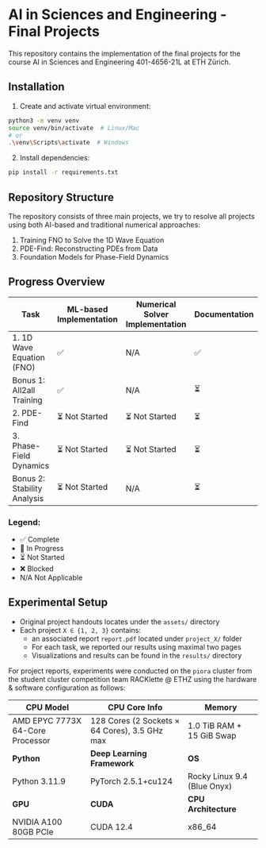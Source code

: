 # AI in Sciences and Engineering - Final Projects

This repository contains the implementation of the final projects for the course AI in Sciences and Engineering 401-4656-21L at ETH Zürich.

## Installation

1. Create and activate virtual environment:
```bash
python3 -m venv venv
source venv/bin/activate  # Linux/Mac
# or
.\venv\Scripts\activate  # Windows
```

2. Install dependencies:

```bash
pip install -r requirements.txt
```

## Repository Structure

The repository consists of three main projects, we try to resolve all projects using both AI-based and traditional numerical approaches:

1. Training FNO to Solve the 1D Wave Equation
2. PDE-Find: Reconstructing PDEs from Data
3. Foundation Models for Phase-Field Dynamics

## Progress Overview

| Task  | ML-based Implementation | Numerical Solver Implementation | Documentation |
|-------------------------------|-------------------|------------------|---------------|
| 1. 1D Wave Equation (FNO) | ✅  | N/A   | ✅  |
| Bonus 1: All2all Training     | ✅    | N/A | ⏳  |
| 2. PDE-Find   | ⏳ Not Started    | ⏳ Not Started   | ⏳ |
| 3. Phase-Field Dynamics    | ⏳ Not Started    | ⏳ Not Started   | ⏳  |
| Bonus 2: Stability Analysis    | ⏳ Not Started    | N/A    | ⏳            |

### Legend:
- ✅ Complete
- 🚧 In Progress
- ⏳ Not Started
- ❌ Blocked
- N/A Not Applicable


## Experimental Setup

- Original project handouts locates under the `assets/` directory
- Each project `X ∈ {1, 2, 3}` contains:
    - an associated report `report.pdf` located under `project_X/` folder
    - For each task, we reported our results using maximal two pages
    - Visualizations and results can be found in the `results/` directory


For project reports, experiments were conducted on the `piora` cluster from the student cluster competition team RACKlette @ ETHZ using the hardware & software configuration as follows:


| **CPU Model** | **CPU Core Info** | **Memory** |
|-------------|------------------|------------|
| AMD EPYC 7773X 64-Core Processor | 128 Cores (2 Sockets × 64 Cores), 3.5 GHz max | 1.0 TiB RAM + 15 GiB Swap |
| **Python** | **Deep Learning Framework** | **OS** |
| Python 3.11.9 | PyTorch 2.5.1+cu124 | Rocky Linux 9.4 (Blue Onyx) |
| **GPU** | **CUDA** | **CPU Architecture** |
| NVIDIA A100 80GB PCIe | CUDA 12.4 | x86_64 |